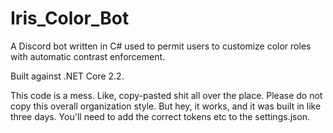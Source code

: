 # Iris_Color_Bot
A Discord bot written in C# used to permit users to customize color roles with automatic contrast enforcement.

Built against .NET Core 2.2.  

This code is a mess.  Like, copy-pasted shit all over the place.  Please do not copy this overall organization style.  But hey, it works, and it was built in like three days.  You'll need to add the correct tokens etc to the settings.json. 

